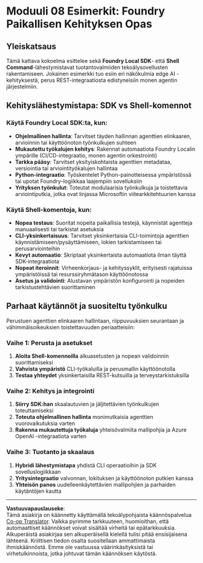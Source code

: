 <!--
CO_OP_TRANSLATOR_METADATA:
{
  "original_hash": "729f809c84e99609364180c090c43405",
  "translation_date": "2025-10-01T02:07:45+00:00",
  "source_file": "Module08/samples/README.md",
  "language_code": "fi"
}
-->
# Moduuli 08 Esimerkit: Foundry Paikallisen Kehityksen Opas

## Yleiskatsaus

Tämä kattava kokoelma esittelee sekä **Foundry Local SDK**- että **Shell Command**-lähestymistavat tuotantovalmiiden tekoälysovellusten rakentamiseen. Jokainen esimerkki tuo esiin eri näkökulmia edge AI -kehityksestä, perus REST-integraatiosta edistyneisiin monen agentin järjestelmiin.

## Kehityslähestymistapa: SDK vs Shell-komennot

### Käytä Foundry Local SDK:ta, kun:

- **Ohjelmallinen hallinta**: Tarvitset täyden hallinnan agenttien elinkaaren, arvioinnin tai käyttöönoton työnkulkujen suhteen
- **Mukautettu työkalujen kehitys**: Rakennat automaatiota Foundry Localin ympärille (CI/CD-integraatio, monen agentin orkestrointi)
- **Tarkka pääsy**: Tarvitset yksityiskohtaista agenttien metadataa, versiointia tai arviointityökalujen hallintaa
- **Python-integraatio**: Työskentelet Python-painotteisessa ympäristössä tai upotat Foundry-logiikkaa laajempiin sovelluksiin
- **Yrityksen työnkulut**: Toteutat modulaarisia työnkulkuja ja toistettavia arviointiputkia, jotka ovat linjassa Microsoftin viitearkkitehtuurien kanssa

### Käytä Shell-komentoja, kun:

- **Nopea testaus**: Suoritat nopeita paikallisia testejä, käynnistät agentteja manuaalisesti tai tarkistat asetuksia
- **CLI-yksinkertaisuus**: Tarvitset yksinkertaisia CLI-toimintoja agenttien käynnistämiseen/pysäyttämiseen, lokien tarkistamiseen tai perusarviointeihin
- **Kevyt automaatio**: Skriptaat yksinkertaista automaatiota ilman täyttä SDK-integraatiota
- **Nopeat iteroinnit**: Virheenkorjaus- ja kehityssyklit, erityisesti rajatuissa ympäristöissä tai resurssiryhmätason käyttöönotossa
- **Asetus ja validointi**: Alustavan ympäristön konfigurointi ja nopeiden tarkistustehtävien suorittaminen

## Parhaat käytännöt ja suositeltu työnkulku

Perustuen agenttien elinkaaren hallintaan, riippuvuuksien seurantaan ja vähimmäisoikeuksien toistettavuuden periaatteisiin:

### Vaihe 1: Perusta ja asetukset
1. **Aloita Shell-komennoilla** alkuasetusten ja nopean validoinnin suorittamiseksi
2. **Vahvista ympäristö** CLI-työkaluilla ja perusmallin käyttöönotolla
3. **Testaa yhteydet** yksinkertaisilla REST-kutsuilla ja terveystarkistuksilla

### Vaihe 2: Kehitys ja integrointi
1. **Siirry SDK:han** skaalautuvien ja jäljitettävien työnkulkujen toteuttamiseksi
2. **Toteuta ohjelmallinen hallinta** monimutkaisia agenttien vuorovaikutuksia varten
3. **Rakenna mukautettuja työkaluja** yhteisövalmiita mallipohjia ja Azure OpenAI -integraatiota varten

### Vaihe 3: Tuotanto ja skaalaus
1. **Hybridi lähestymistapa** yhdistä CLI operaatioihin ja SDK sovelluslogiikkaan
2. **Yritysintegraatio** valvonnan, lokituksen ja käyttöönoton putkien kanssa
3. **Yhteisön panos** uudelleenkäytettävien mallipohjien ja parhaiden käytäntöjen kautta

---

**Vastuuvapauslauseke**:  
Tämä asiakirja on käännetty käyttämällä tekoälypohjaista käännöspalvelua [Co-op Translator](https://github.com/Azure/co-op-translator). Vaikka pyrimme tarkkuuteen, huomioithan, että automaattiset käännökset voivat sisältää virheitä tai epätarkkuuksia. Alkuperäistä asiakirjaa sen alkuperäisellä kielellä tulisi pitää ensisijaisena lähteenä. Kriittisen tiedon osalta suositellaan ammattimaista ihmiskäännöstä. Emme ole vastuussa väärinkäsityksistä tai virhetulkinnoista, jotka johtuvat tämän käännöksen käytöstä.